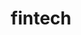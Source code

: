 ---
layout: list
title: fintech
slug: fintech
menu: false
description: >
  Financial technology, often shortened to fintech, is the technology and innovation that aims to compete with traditional financial methods in the delivery of financial services `wiki`
---